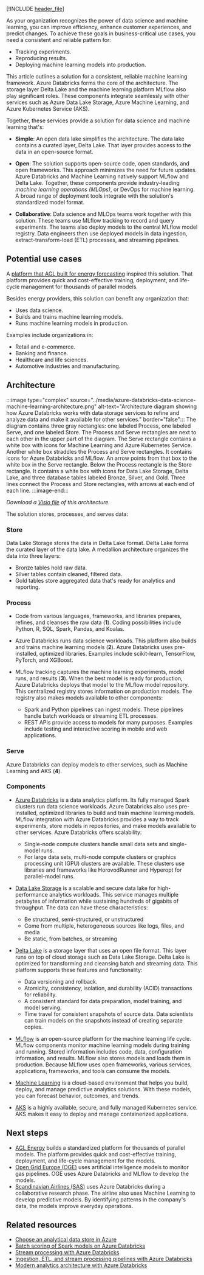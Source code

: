 [!INCLUDE [header_file](../../../includes/sol-idea-header.md)]

As your organization recognizes the power of data science and machine learning, you can improve efficiency, enhance customer experiences, and predict changes. To achieve these goals in business-critical use cases, you need a consistent and reliable pattern for:

- Tracking experiments.
- Reproducing results.
- Deploying machine learning models into production.

This article outlines a solution for a consistent, reliable machine learning framework. Azure Databricks forms the core of the architecture. The storage layer Delta Lake and the machine learning platform MLflow also play significant roles. These components integrate seamlessly with other services such as Azure Data Lake Storage, Azure Machine Learning, and Azure Kubernetes Service (AKS).

Together, these services provide a solution for data science and machine learning that's:

- **Simple**: An open data lake simplifies the architecture. The data lake contains a curated layer, Delta Lake. That layer provides access to the data in an open-source format.

- **Open**: The solution supports open-source code, open standards, and open frameworks. This approach minimizes the need for future updates. Azure Databricks and Machine Learning natively support MLflow and Delta Lake. Together, these components provide industry-leading *machine learning operations (MLOps)*, or DevOps for machine learning. A broad range of deployment tools integrate with the solution's standardized model format.

- **Collaborative**: Data science and MLOps teams work together with this solution. These teams use MLflow tracking to record and query experiments. The teams also deploy models to the central MLflow model registry. Data engineers then use deployed models in data ingestion, extract-transform-load (ETL) processes, and streaming pipelines.

## Potential use cases

A [platform that AGL built for energy forecasting][AGL achieves machine learning at scale with a standardized platform on Azure Machine Learning] inspired this solution. That platform provides quick and cost-effective training, deployment, and life-cycle management for thousands of parallel models.

Besides energy providers, this solution can benefit any organization that:

- Uses data science.
- Builds and trains machine learning models.
- Runs machine learning models in production.

Examples include organizations in:

- Retail and e-commerce.
- Banking and finance.
- Healthcare and life sciences.
- Automotive industries and manufacturing.

## Architecture

:::image type="complex" source="../media/azure-databricks-data-science-machine-learning-architecture.png" alt-text="Architecture diagram showing how Azure Databricks works with data storage services to refine and analyze data and make it available for other services." border="false":::
   The diagram contains three gray rectangles: one labeled Process, one labeled Serve, and one labeled Store. The Process and Serve rectangles are next to each other in the upper part of the diagram. The Serve rectangle contains a white box with icons for Machine Learning and Azure Kubernetes Service. Another white box straddles the Process and Serve rectangles. It contains icons for Azure Databricks and MLflow. An arrow points from that box to the white box in the Serve rectangle. Below the Process rectangle is the Store rectangle. It contains a white box with icons for Data Lake Storage, Delta Lake, and three database tables labeled Bronze, Silver, and Gold. Three lines connect the Process and Store rectangles, with arrows at each end of each line.
:::image-end:::

*Download a [Visio file][Visio version of architecture diagram] of this architecture.*

The solution stores, processes, and serves data:

### Store

Data Lake Storage stores the data in Delta Lake format. Delta Lake forms the curated layer of the data lake. A medallion architecture organizes the data into three layers:

- Bronze tables hold raw data.
- Silver tables contain cleaned, filtered data.
- Gold tables store aggregated data that's ready for analytics and reporting.

### Process

- Code from various languages, frameworks, and libraries prepares, refines, and cleanses the raw data (**1**). Coding possibilities include Python, R, SQL, Spark, Pandas, and Koalas.

- Azure Databricks runs data science workloads. This platform also builds and trains machine learning models (**2**). Azure Databricks uses pre-installed, optimized libraries. Examples include scikit-learn, TensorFlow, PyTorch, and XGBoost.

- MLflow tracking captures the machine learning experiments, model runs, and results (**3**). When the best model is ready for production, Azure Databricks deploys that model to the MLflow model repository. This centralized registry stores information on production models. The registry also makes models available to other components:

  - Spark and Python pipelines can ingest models. These pipelines handle batch workloads or streaming ETL processes.
  - REST APIs provide access to models for many purposes. Examples include testing and interactive scoring in mobile and web applications.

### Serve

Azure Databricks can deploy models to other services, such as Machine Learning and AKS (**4**).

### Components

- [Azure Databricks][Azure Databricks] is a data analytics platform. Its fully managed Spark clusters run data science workloads. Azure Databricks also uses pre-installed, optimized libraries to build and train machine learning models. MLflow integration with Azure Databricks provides a way to track experiments, store models in repositories, and make models available to other services. Azure Databricks offers scalability:

  - Single-node compute clusters handle small data sets and single-model runs.
  - For large data sets, multi-node compute clusters or graphics processing unit (GPU) clusters are available. These clusters use libraries and frameworks like HorovodRunner and Hyperopt for parallel-model runs.

- [Data Lake Storage][Data Lake Storage] is a scalable and secure data lake for high-performance analytics workloads. This service manages multiple petabytes of information while sustaining hundreds of gigabits of throughput. The data can have these characteristics:

  - Be structured, semi-structured, or unstructured
  - Come from multiple, heterogeneous sources like logs, files, and media
  - Be static, from batches, or streaming

- [Delta Lake][Delta Lake] is a storage layer that uses an open file format. This layer runs on top of cloud storage such as Data Lake Storage. Delta Lake is optimized for transforming and cleansing batch and streaming data. This platform supports these features and functionality:

  - Data versioning and rollback.
  - Atomicity, consistency, isolation, and durability (ACID) transactions for reliability.
  - A consistent standard for data preparation, model training, and model serving.
  - Time travel for consistent snapshots of source data. Data scientists can train models on the snapshots instead of creating separate copies.

- [MLflow][MLflow] is an open-source platform for the machine learning life cycle. MLflow components monitor machine learning models during training and running. Stored information includes code, data, configuration information, and results. MLflow also stores models and loads them in production. Because MLflow uses open frameworks, various services, applications, frameworks, and tools can consume the models.

- [Machine Learning][Machine Learning] is a cloud-based environment that helps you build, deploy, and manage predictive analytics solutions. With these models, you can forecast behavior, outcomes, and trends.

- [AKS][AKS] is a highly available, secure, and fully managed Kubernetes service. AKS makes it easy to deploy and manage containerized applications.

## Next steps

- [AGL Energy][AGL achieves machine learning at scale with a standardized platform on Azure Machine Learning] builds a standardized platform for thousands of parallel models. The platform provides quick and cost-effective training, deployment, and life-cycle management for the models.
- [Open Grid Europe (OGE)][Open Grid Europe (OGE)] uses artificial intelligence models to monitor gas pipelines. OGE uses Azure Databricks and MLflow to develop the models.
- [Scandinavian Airlines (SAS)][Scandinavian Airlines (SAS)] uses Azure Databricks during a collaborative research phase. The airline also uses Machine Learning to develop predictive models. By identifying patterns in the company's data, the models improve everyday operations.

## Related resources

- [Choose an analytical data store in Azure][Choose an analytical data store in Azure]
- [Batch scoring of Spark models on Azure Databricks][Batch scoring of Spark models on Azure Databricks]
- [Stream processing with Azure Databricks][Stream processing with Azure Databricks]
- [Ingestion, ETL, and stream processing pipelines with Azure Databricks][Ingestion, ETL, and stream processing pipelines with Azure Databricks]
- [Modern analytics architecture with Azure Databricks][Modern analytics architecture with Azure Databricks]

[AGL achieves machine learning at scale with a standardized platform on Azure Machine Learning]: https://customers.microsoft.com/story/844796-agl-energy-azure
[AKS]: https://azure.microsoft.com/services/kubernetes-service
[Azure Databricks]: https://azure.microsoft.com/services/databricks
[Batch scoring of Spark models on Azure Databricks]: ../../reference-architectures/ai/batch-scoring-databricks.yml
[Choose an analytical data store in Azure]: ../../data-guide/technology-choices/analytical-data-stores.md
[Data Lake Storage]: https://azure.microsoft.com/services/storage/data-lake-storage
[Delta Lake]: https://databricks.com/product/delta-lake-on-databricks
[Ingestion, ETL, and stream processing pipelines with Azure Databricks]: ./ingest-etl-stream-with-adb.yml
[Machine Learning]: https://azure.microsoft.com/services/machine-learning
[MLflow]: https://mlflow.org
[Modern analytics architecture with Azure Databricks]: ./azure-databricks-modern-analytics-architecture.yml
[Open Grid Europe (OGE)]: https://customers.microsoft.com/story/1378282338316029794-open-grid-europe-azure-en
[Scandinavian Airlines (SAS)]: https://customers.microsoft.com/story/781802-sas-travel-transportation-azure-machine-learning
[Stream processing with Azure Databricks]: ../../reference-architectures/data/stream-processing-databricks.yml
[Visio version of architecture diagram]: https://arch-center.azureedge.net/US-1862911-azure-databricks-data-science-machine-learning-architecture-diagram.vsdx